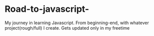 # Road-to-javascript-
My journey in learning Javascript. From beginning-end, with whatever project(rough/full) I create.  Gets updated only in my freetime
